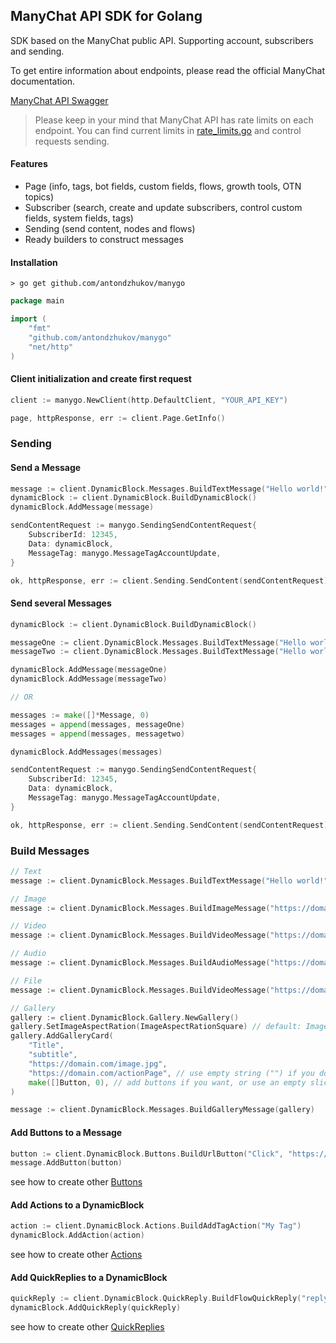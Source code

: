 ## ManyChat API SDK for Golang

SDK based on the ManyChat public API. Supporting account, subscribers and sending.

To get entire information about endpoints, please read the official ManyChat documentation.

[ManyChat API Swagger](https://api.manychat.com/swagger#/)

> Please keep in your mind that ManyChat API has rate limits on each endpoint.
You can find current limits in [rate_limits.go](rate_limit.go) and control requests sending.

#### Features

* Page (info, tags, bot fields, custom fields, flows, growth tools, OTN topics)
* Subscriber (search, create and update subscribers, control custom fields, system fields, tags)
* Sending (send content, nodes and flows)
* Ready builders to construct messages

#### Installation

```
> go get github.com/antondzhukov/manygo
```

```go
package main

import (
	"fmt"
	"github.com/antondzhukov/manygo"
	"net/http"
)
```

#### Client initialization and create first request

```go
client := manygo.NewClient(http.DefaultClient, "YOUR_API_KEY")

page, httpResponse, err := client.Page.GetInfo()
```

### Sending
#### Send a Message

```go
message := client.DynamicBlock.Messages.BuildTextMessage("Hello world!")
dynamicBlock := client.DynamicBlock.BuildDynamicBlock()
dynamicBlock.AddMessage(message)

sendContentRequest := manygo.SendingSendContentRequest{
    SubscriberId: 12345,
    Data: dynamicBlock,
    MessageTag: manygo.MessageTagAccountUpdate,
}

ok, httpResponse, err := client.Sending.SendContent(sendContentRequest)
```

#### Send several Messages

```go
dynamicBlock := client.DynamicBlock.BuildDynamicBlock()

messageOne := client.DynamicBlock.Messages.BuildTextMessage("Hello world one!")
messageTwo := client.DynamicBlock.Messages.BuildTextMessage("Hello world two!")

dynamicBlock.AddMessage(messageOne)
dynamicBlock.AddMessage(messageTwo)

// OR

messages := make([]*Message, 0)
messages = append(messages, messageOne)
messages = append(messages, messagetwo)

dynamicBlock.AddMessages(messages)

sendContentRequest := manygo.SendingSendContentRequest{
    SubscriberId: 12345,
    Data: dynamicBlock,
    MessageTag: manygo.MessageTagAccountUpdate,
}

ok, httpResponse, err := client.Sending.SendContent(sendContentRequest)
```

### Build Messages

```go
// Text
message := client.DynamicBlock.Messages.BuildTextMessage("Hello world!")

// Image
message := client.DynamicBlock.Messages.BuildImageMessage("https://domain.com/image.png")

// Video
message := client.DynamicBlock.Messages.BuildVideoMessage("https://domain.com/video.mov")

// Audio
message := client.DynamicBlock.Messages.BuildAudioMessage("https://domain.com/video.wav")

// File
message := client.DynamicBlock.Messages.BuildVideoMessage("https://domain.com/doc.doc")

// Gallery
gallery := client.DynamicBlock.Gallery.NewGallery()
gallery.SetImageAspectRation(ImageAspectRationSquare) // default: ImageAspectRatioHorizontal
gallery.AddGalleryCard(
    "Title",
    "subtitle",
    "https://domain.com/image.jpg",
    "https://domain.com/actionPage", // use empty string ("") if you don't need an action
    make([]Button, 0), // add buttons if you want, or use an empty slice
)

message := client.DynamicBlock.Messages.BuildGalleryMessage(gallery)
```

#### Add Buttons to a Message

```go
button := client.DynamicBlock.Buttons.BuildUrlButton("Click", "https://domain.com", WebViewSizeFull)
message.AddButton(button)
```

see how to create other [Buttons](button.go)

#### Add Actions to a DynamicBlock

```go
action := client.DynamicBlock.Actions.BuildAddTagAction("My Tag")
dynamicBlock.AddAction(action)
```

see how to create other [Actions](action.go)

#### Add QuickReplies to a DynamicBlock

```go
quickReply := client.DynamicBlock.QuickReply.BuildFlowQuickReply("reply quickly", "ns_123abc...")
dynamicBlock.AddQuickReply(quickReply)
```

see how to create other [QuickReplies](quick_reply.go)

